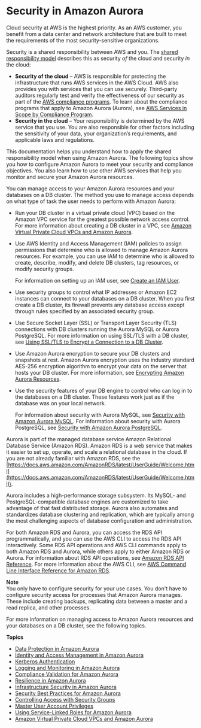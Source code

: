 # Security in Amazon Aurora<a name="UsingWithRDS"></a>

Cloud security at AWS is the highest priority\. As an AWS customer, you benefit from a data center and network architecture that are built to meet the requirements of the most security\-sensitive organizations\.

Security is a shared responsibility between AWS and you\. The [shared responsibility model](https://aws.amazon.com/compliance/shared-responsibility-model/) describes this as security *of* the cloud and security *in* the cloud:
+ **Security of the cloud** – AWS is responsible for protecting the infrastructure that runs AWS services in the AWS Cloud\. AWS also provides you with services that you can use securely\. Third\-party auditors regularly test and verify the effectiveness of our security as part of the [AWS compliance programs](https://aws.amazon.com/compliance/programs/)\. To learn about the compliance programs that apply to Amazon Aurora \(Aurora\), see [AWS Services in Scope by Compliance Program](https://aws.amazon.com/compliance/services-in-scope/)\.
+ **Security in the cloud** – Your responsibility is determined by the AWS service that you use\. You are also responsible for other factors including the sensitivity of your data, your organization’s requirements, and applicable laws and regulations\. 

This documentation helps you understand how to apply the shared responsibility model when using Amazon Aurora\. The following topics show you how to configure Amazon Aurora to meet your security and compliance objectives\. You also learn how to use other AWS services that help you monitor and secure your Amazon Aurora resources\. 

You can manage access to your Amazon Aurora resources and your databases on a DB cluster\. The method you use to manage access depends on what type of task the user needs to perform with Amazon Aurora: 
+ Run your DB cluster in a virtual private cloud \(VPC\) based on the Amazon VPC service for the greatest possible network access control\. For more information about creating a DB cluster in a VPC, see [Amazon Virtual Private Cloud VPCs and Amazon Aurora](USER_VPC.md)\.
+ Use AWS Identity and Access Management \(IAM\) policies to assign permissions that determine who is allowed to manage Amazon Aurora resources\. For example, you can use IAM to determine who is allowed to create, describe, modify, and delete DB clusters, tag resources, or modify security groups\.

   For information on setting up an IAM user, see [Create an IAM User](CHAP_SettingUp_Aurora.md#CHAP_SettingUp_Aurora.IAM)\.
+ Use security groups to control what IP addresses or Amazon EC2 instances can connect to your databases on a DB cluster\. When you first create a DB cluster, its firewall prevents any database access except through rules specified by an associated security group\. 
+ Use Secure Socket Layer \(SSL\) or Transport Layer Security \(TLS\) connections with DB clusters running the Aurora MySQL or Aurora PostgreSQL\. For more information on using SSL/TLS with a DB cluster, see [Using SSL/TLS to Encrypt a Connection to a DB Cluster](UsingWithRDS.SSL.md)\.
+ Use Amazon Aurora encryption to secure your DB clusters and snapshots at rest\. Amazon Aurora encryption uses the industry standard AES\-256 encryption algorithm to encrypt your data on the server that hosts your DB cluster\. For more information, see [Encrypting Amazon Aurora Resources](Overview.Encryption.md)\.
+ Use the security features of your DB engine to control who can log in to the databases on a DB cluster\. These features work just as if the database was on your local network\. 

  For information about security with Aurora MySQL, see [Security with Amazon Aurora MySQL](AuroraMySQL.Security.md)\. For information about security with Aurora PostgreSQL, see [Security with Amazon Aurora PostgreSQL](AuroraPostgreSQL.Security.md)\.

Aurora is part of the managed database service Amazon Relational Database Service \(Amazon RDS\)\. Amazon RDS is a web service that makes it easier to set up, operate, and scale a relational database in the cloud\. If you are not already familiar with Amazon RDS, see the [https://docs.aws.amazon.com/AmazonRDS/latest/UserGuide/Welcome.html](https://docs.aws.amazon.com/AmazonRDS/latest/UserGuide/Welcome.html)\.

Aurora includes a high\-performance storage subsystem\. Its MySQL\- and PostgreSQL\-compatible database engines are customized to take advantage of that fast distributed storage\. Aurora also automates and standardizes database clustering and replication, which are typically among the most challenging aspects of database configuration and administration\. 

For both Amazon RDS and Aurora, you can access the RDS API programmatically, and you can use the AWS CLI to access the RDS API interactively\. Some RDS API operations and AWS CLI commands apply to both Amazon RDS and Aurora, while others apply to either Amazon RDS or Aurora\. For information about RDS API operations, see [Amazon RDS API Reference](https://docs.aws.amazon.com/AmazonRDS/latest/APIReference/Welcome.html)\. For more information about the AWS CLI, see [AWS Command Line Interface Reference for Amazon RDS](https://docs.aws.amazon.com/cli/latest/reference/rds/index.html)\. 

**Note**  
You only have to configure security for your use cases\. You don't have to configure security access for processes that Amazon Aurora manages\. These include creating backups, replicating data between a master and a read replica, and other processes\.

For more information on managing access to Amazon Aurora resources and your databases on a DB cluster, see the following topics\.

**Topics**
+ [Data Protection in Amazon Aurora](DataDurability.md)
+ [Identity and Access Management in Amazon Aurora](UsingWithRDS.IAM.md)
+ [Kerberos Authentication](kerberos-authentication.md)
+ [Logging and Monitoring in Amazon Aurora](Overview.LoggingAndMonitoring.md)
+ [Compliance Validation for Amazon Aurora](RDS-compliance.md)
+ [Resilience in Amazon Aurora](disaster-recovery-resiliency.md)
+ [Infrastructure Security in Amazon Aurora](infrastructure-security.md)
+ [Security Best Practices for Amazon Aurora](CHAP_BestPractices.Security.md)
+ [Controlling Access with Security Groups](Overview.RDSSecurityGroups.md)
+ [Master User Account Privileges](UsingWithRDS.MasterAccounts.md)
+ [Using Service\-Linked Roles for Amazon Aurora](UsingWithRDS.IAM.ServiceLinkedRoles.md)
+ [Amazon Virtual Private Cloud VPCs and Amazon Aurora](USER_VPC.md)